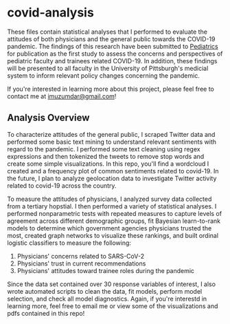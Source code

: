 # covid-analysis
These files contain statistical analyses that I performed to evaluate the attitudes of both physicians and the general public 
towards the COVID-19 pandemic. The findings of this research have been submitted to [Pediatrics](https://pediatrics.aappublications.org/) for publication
as the first study to assess the concerns and perspectives of pediatric faculty and trainees related COVID-19. In addition,
these findings will be presented to all faculty in the University of Pittsburgh's medicial system to inform relevant policy 
changes concerning the pandemic.

If you're interested in learning more about this project, please feel free to contact me at [imuzumdar@gmail.com](mailto:imuzumdar@gmail.com)!

## Analysis Overview
To characterize attitudes of the general public, I scraped Twitter data and performed some basic text mining to understand
relevant sentiments with regard to the pandemic. I performed some text cleaning using regex expressions and then tokenized
the tweets to remove stop words and create some simple visualizations. In this repo, you'll find a wordcloud I created and
a frequency plot of common sentiments related to covid-19. In the future, I plan to analyze geolocation data to investigate Twitter activity related to covid-19 across the country.

To measure the attitudes of physicians, I analyzed survey data collected from a tertiary hopstial. I then performed a variety of
statistical analyses. I performed nonparametric tests with repeated measures to capture levels of agreement across different 
demographic groups, fit Bayesian learn-to-rank models to determine which government agencies physicians trusted the most,
created graph networks to visualize these rankings, and built ordinal logistic classifiers to measure the following:

1. Physicians' concerns related to SARS-CoV-2
2. Physicians' trust in current recommendations
3. Physicians' attitudes toward trainee roles during the pandemic

Since the data set contained over 30 response variables of interest, I also wrote automated scripts to clean the data, fit models,
perform model selection, and check all model diagnostics. Again, if you're interestd in learning more, feel free to email me
or view some of the visualizations and pdfs contained in this repo!

